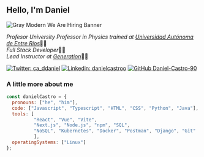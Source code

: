 ## Hello, I'm Daniel
![Gray Modern We Are Hiring Banner](https://github.com/Daniel-Castro-90/Daniel-Castro-90/assets/71676668/6da0fdb4-00ec-45bc-a7fb-8d91580f34a8)
<p><em>Profesor University Professor in Physics trained at <a href="https://fcyt.uader.edu.ar">Universidad Autónoma de Entre Ríos</a></em>🧑‍🎓</br><em>Full Stack Developer</em>👨‍💻</br><em>Lead Instructor at <a href="https://colombia.generation.org">Generation</a></em>👨‍🏫</p>

[![Twitter: ca_ddaniel](https://img.shields.io/twitter/follow/ca_ddaniel?style=social)](https://twitter.com/ca_ddaniel)
[![Linkedin: danielcastroo](https://img.shields.io/badge/-danielcastroo-blue?style=flat-square&logo=Linkedin&logoColor=white&link=https://www.linkedin.com/in/thaianebraga/)](https://www.linkedin.com/in/danielcastroo/)
[![GitHub Daniel-Castro-90](https://img.shields.io/github/followers/Daniel-Castro-90?label=follow&style=social)](https://github.com/Daniel-Castro-90)


### A little more about me 

```javascript
const danielCastro = {
  pronouns: ["he", "him"],
  code: ["Javascript", "Typescript", "HTML", "CSS", "Python", "Java"],
  tools: [
          "React", "Vue", "Vite",
          "Next.js", "Node.js", "npm", "SQL",
          "NoSQL", "Kubernetes", "Docker", "Postman", "Django", "Git"
          ],
  operatingSystems: ["Linux"]
};
```
